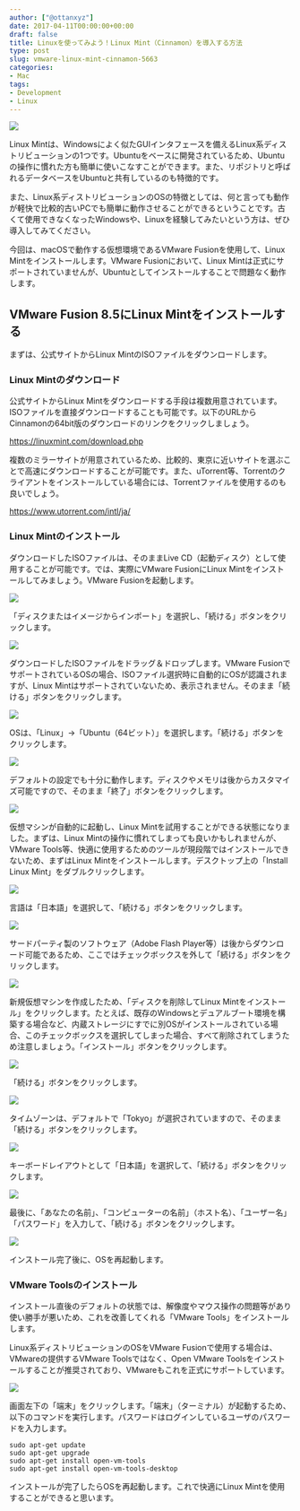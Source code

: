 ```yaml
---
author: ["@ottanxyz"]
date: 2017-04-11T00:00:00+00:00
draft: false
title: Linuxを使ってみよう！Linux Mint（Cinnamon）を導入する方法
type: post
slug: vmware-linux-mint-cinnamon-5663
categories:
- Mac
tags:
- Development
- Linux
---
```


![](/uploads/2017/04/170411-58ec97c0c5d9c.jpg)

Linux Mintは、Windowsによく似たGUIインタフェースを備えるLinux系ディストリビューションの1つです。Ubuntuをベースに開発されているため、Ubuntuの操作に慣れた方も簡単に使いこなすことができます。また、リポジトリと呼ばれるデータベースをUbuntuと共有しているのも特徴的です。

また、Linux系ディストリビューションのOSの特徴としては、何と言っても動作が軽快で比較的古いPCでも簡単に動作させることができるということです。古くて使用できなくなったWindowsや、Linuxを経験してみたいという方は、ぜひ導入してみてください。

今回は、macOSで動作する仮想環境であるVMware Fusionを使用して、Linux Mintをインストールします。VMware Fusionにおいて、Linux Mintは正式にサポートされていませんが、Ubuntuとしてインストールすることで問題なく動作します。

## VMware Fusion 8.5にLinux Mintをインストールする

まずは、公式サイトからLinux MintのISOファイルをダウンロードします。

### Linux Mintのダウンロード

公式サイトからLinux Mintをダウンロードする手段は複数用意されています。ISOファイルを直接ダウンロードすることも可能です。以下のURLからCinnamonの64bit版のダウンロードのリンクをクリックしましょう。

<https://linuxmint.com/download.php>

複数のミラーサイトが用意されているため、比較的、東京に近いサイトを選ぶことで高速にダウンロードすることが可能です。また、uTorrent等、Torrentのクライアントをインストールしている場合には、Torrentファイルを使用するのも良いでしょう。

<https://www.utorrent.com/intl/ja/>

### Linux Mintのインストール

ダウンロードしたISOファイルは、そのままLive CD（起動ディスク）として使用することが可能です。では、実際にVMware FusionにLinux Mintをインストールしてみましょう。VMware Fusionを起動します。

![](/uploads/2017/04/170411-58ec97ca9645e.png)

「ディスクまたはイメージからインポート」を選択し、「続ける」ボタンをクリックします。

![](/uploads/2017/04/170411-58ec97d09ba9e.png)

ダウンロードしたISOファイルをドラッグ＆ドロップします。VMware FusionでサポートされているOSの場合、ISOファイル選択時に自動的にOSが認識されますが、Linux Mintはサポートされていないため、表示されません。そのまま「続ける」ボタンをクリックします。

![](/uploads/2017/04/170411-58ec97d68865c.png)

OSは、「Linux」→「Ubuntu（64ビット）」を選択します。「続ける」ボタンをクリックします。

![](/uploads/2017/04/170411-58ec97dcca54f.png)

デフォルトの設定でも十分に動作します。ディスクやメモリは後からカスタマイズ可能ですので、そのまま「終了」ボタンをクリックします。

![](/uploads/2017/04/170411-58ec97e43c825.png)

仮想マシンが自動的に起動し、Linux Mintを試用することができる状態になりました。まずは、Linux Mintの操作に慣れてしまっても良いかもしれませんが、VMware Tools等、快適に使用するためのツールが現段階ではインストールできないため、まずはLinux Mintをインストールします。デスクトップ上の「Install Linux Mint」をダブルクリックします。

![](/uploads/2017/04/170411-58ec97ea25174.png)

言語は「日本語」を選択して、「続ける」ボタンをクリックします。

![](/uploads/2017/04/170411-58ec97ef81e1a.png)

サードパーティ製のソフトウェア（Adobe Flash Player等）は後からダウンロード可能であるため、ここではチェックボックスを外して「続ける」ボタンをクリックします。

![](/uploads/2017/04/170411-58ec97f6d0459.png)

新規仮想マシンを作成したため、「ディスクを削除してLinux Mintをインストール」をクリックします。たとえば、既存のWindowsとデュアルブート環境を構築する場合など、内蔵ストレージにすでに別OSがインストールされている場合、このチェックボックスを選択してしまった場合、すべて削除されてしまうため注意しましょう。「インストール」ボタンをクリックします。

![](/uploads/2017/04/170411-58ec97fe246b7.png)

「続ける」ボタンをクリックします。

![](/uploads/2017/04/170411-58ec9806be802.png)

タイムゾーンは、デフォルトで「Tokyo」が選択されていますので、そのまま「続ける」ボタンをクリックします。

![](/uploads/2017/04/170411-58ec980d97752.png)

キーボードレイアウトとして「日本語」を選択して、「続ける」ボタンをクリックします。

![](/uploads/2017/04/170411-58ec98147934a.png)

最後に、「あなたの名前」、「コンピューターの名前」（ホスト名）、「ユーザー名」「パスワード」を入力して、「続ける」ボタンをクリックします。

![](/uploads/2017/04/170411-58ec981d0b200.png)

インストール完了後に、OSを再起動します。

### VMware Toolsのインストール

インストール直後のデフォルトの状態では、解像度やマウス操作の問題等があり使い勝手が悪いため、これを改善してくれる「VMware Tools」をインストールします。

Linux系ディストリビューションのOSをVMware Fusionで使用する場合は、VMwareの提供するVMware Toolsではなく、Open VMware Toolsをインストールすることが推奨されており、VMwareもこれを正式にサポートしています。

![](/uploads/2017/04/170411-58ec982535633.png)

画面左下の「端末」をクリックします。「端末」（ターミナル）が起動するため、以下のコマンドを実行します。パスワードはログインしているユーザのパスワードを入力します。

    sudo apt-get update
    sudo apt-get upgrade
    sudo apt-get install open-vm-tools
    sudo apt-get install open-vm-tools-desktop

インストールが完了したらOSを再起動します。これで快適にLinux Mintを使用することができると思います。
